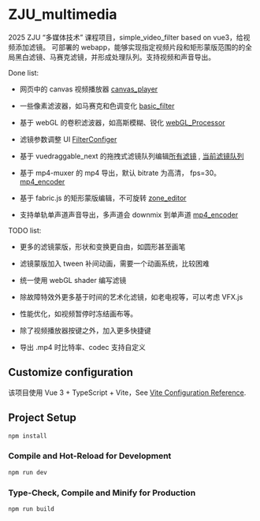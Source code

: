 # ZJU_multimedia

2025 ZJU “多媒体技术” 课程项目，simple_video_filter based on vue3，给视频添加滤镜。
可部署的 webapp，能够实现指定视频片段和矩形蒙版范围的的全局黑白滤镜、马赛克滤镜，并形成处理队列。支持视频和声音导出。

Done list:

- 网页中的 canvas 视频播放器 [canvas_player](src/components/VideoCanvas.vue)
- 一些像素滤波器，如马赛克和色调变化 [basic_filter](src/utils/apply_filters_basic.ts)
- 基于 webGL 的卷积滤波器，如高斯模糊、锐化 [webGL_Processor](src/utils/apply_filters_webgl.ts)
- 滤镜参数调整 UI [FilterConfiger](src/components/FilterConfiger.vue)
- 基于 vuedraggable_next 的拖拽式滤镜队列编辑[所有滤镜](src/components/DragAppliable.vue) , [当前滤镜队列](src/components/DragCurrent.vue)

- 基于 mp4-muxer 的 mp4 导出，默认 bitrate 为高清， fps=30。 [mp4_encoder](src/utils/mp4_encoder.ts) 

- 基于 fabric.js 的矩形蒙版编辑，不可旋转 [zone_editor](src/utils/zone_editor.ts)

- 支持单轨单声道声音导出，多声道会 downmix 到单声道 [mp4_encoder](src/utils/mp4_encoder.ts)

TODO list:

- 更多的滤镜蒙版，形状和变换更自由，如圆形甚至画笔

- 滤镜蒙版加入 tween 补间动画，需要一个动画系统，比较困难 

- 统一使用 webGL shader 编写滤镜

- 除故障特效外更多基于时间的艺术化滤镜，如老电视等，可以考虑 VFX.js

- 性能优化，如视频暂停时冻结画布等。

- 除了视频播放器按键之外，加入更多快捷键

- 导出 .mp4 时比特率、codec 支持自定义


## Customize configuration

该项目使用 Vue 3 + TypeScript + Vite，See [Vite Configuration Reference](https://vite.dev/config/).

## Project Setup

```sh
npm install
```

### Compile and Hot-Reload for Development

```sh
npm run dev
```

### Type-Check, Compile and Minify for Production

```sh
npm run build
```
